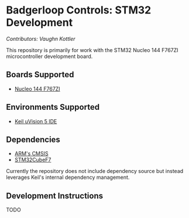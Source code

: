 # Badgerloop Controls: STM32 Development

*Contributors: Vaughn Kottler*

This repository is primarily for work with the STM32 Nucleo 144 F767ZI microcontroller development board.

## Boards Supported

* [Nucleo 144 F767ZI](http://www.mouser.com/ProductDetail/STMicroelectronics/NUCLEO-F767ZI/?qs=7UaJ5Mrpeu0%2F%252bMRranB3%2Fw%3D%3D)

## Environments Supported

* [Keil uVision 5 IDE](http://www2.keil.com/mdk5/uvision/)

## Dependencies

* [ARM's CMSIS](https://www.arm.com/products/processors/cortex-m/cortex-microcontroller-software-interface-standard.php)
* [STM32CubeF7](http://www.st.com/en/embedded-software/stm32cubef7.html)

Currently the repository does not include dependency source but instead leverages Keil's internal dependency management.

## Development Instructions

TODO
